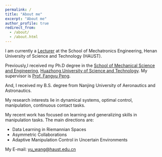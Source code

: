 ```yaml
---
permalink: /
title: "About me"
excerpt: "About me"
author_profile: true
redirect_from: 
  - /about/
  - /about.html
---
```


I am currently a [Lecturer](https://jd.haust.edu.cn/info/1211/75136.htm) at the School of Mechatronics Engineering, Henan University of Science and Technology (HAUST).

Previously,I received my Ph.D degree in the [School of Mechanical Science and Engineering](https://en-mse.hust.edu.cn/index.htm), [Huazhong University of Science and Technology](http://english.hust.edu.cn/). My supervisor is [Prof. Fangyu Peng](https://en-mse.hust.edu.cn/info/1085/2053.htm). 

And, I received my B.S. degree from Nanjing University of Aeronautics and Astronautics.

My research interests lie in dynamical systems, optimal control, manipulation, continuous contact tasks.

My recent work has focused on learning and generalizing skills in manipulation tasks. The main directions are:
- Data Learning in Riemannian Spaces
- Asymmetric Collaborations
- Adaptive Manipulation Control in Uncertain Environments

My E-mail: yu_wang@haust.edu.cn
